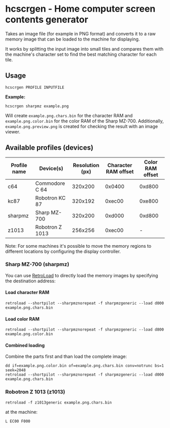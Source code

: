 # hcscrgen - Home computer screen contents generator

Takes an image file (for example in PNG format) and converts it to a raw memory image that can be loaded to the machine for displaying.

It works by splitting the input image into small tiles and compares them with the machine's character set to find the best matching character for each tile.

## Usage

    hcscrgen PROFILE INPUTFILE

**Example:**

    hcscrgen sharpmz example.png

Will create `example.png.chars.bin` for the character RAM and `example.png.color.bin` for the color RAM of the Sharp MZ-700. Additionally, `example.png.preview.png` is created for checking the result with an image viewer.

## Available profiles (devices)

Profile name | Device(s)       | Resolution (px) | Character RAM offset | Color RAM offset
-------------| ----------------|-----------------|----------------------|-----------------
c64          | Commodore C 64  | 320x200         | 0x0400               | 0xd800
kc87         | Robotron KC 87  | 320x192         | 0xec00               | 0xe800
sharpmz      | Sharp MZ-700    | 320x200         | 0xd000               | 0xd800
z1013        | Robotron Z 1013 | 256x256         | 0xec00               | -

Note: For some machines it's possible to move the memory regions to different locations by configuring the display controller.

### Sharp MZ-700 (sharpmz)

You can use [RetroLoad](https://retroload.com) to directly load the memory images by specifying the destination address:

#### Load character RAM

    retroload --shortpilot --sharpmznorepeat -f sharpmzgeneric --load d000 example.png.chars.bin

#### Load color RAM

    retroload --shortpilot --sharpmznorepeat -f sharpmzgeneric --load d800 example.png.color.bin

#### Combined loading

Combine the parts first and than load the complete image:

    dd if=example.png.color.bin of=example.png.chars.bin conv=notrunc bs=1 seek=2048
    retroload --shortpilot --sharpmznorepeat -f sharpmzgeneric --load d000 example.png.chars.bin

### Robotron Z 1013 (z1013)

    retroload -f z1013generic example.png.chars.bin

at the machine:

    L EC00 F000

